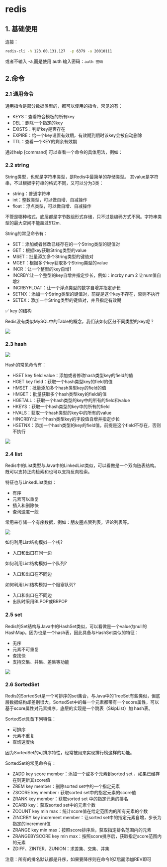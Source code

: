 # redis

## 1. 基础使用

连接：

```bash
redis-cli -h 123.60.131.127  -p 6379 -a 20010111
```

或者不输入 -a,而是使用 auth 输入密码：`auth 密码`

## 2.命令

### 2.1 通用命令

通用指令是部分数据类型的，都可以使用的指令，常见的有：

+ KEYS：查看符合模板的所有key
+ DEL：删除一个指定的key
+ EXISTS：判断key是否存在
+ EXPIRE：给一个key设置有效期，有效期到期时该key会被自动删除
+ TTL：查看一个KEY的剩余有效期

通过help [command] 可以查看一个命令的具体用法，例如：

### 2.2 string 

String类型，也就是字符串类型，是Redis中最简单的存储类型。
其value是字符串，不过根据字符串的格式不同，又可以分为3类：

+ string：普通字符串
+ int：整数类型，可以做自增、自减操作
+ float：浮点类型，可以做自增、自减操作

不管是哪种格式，底层都是字节数组形式存储，只不过是编码方式不同。字符串类型的最大空间不能超过512m.

String的常见命令有：

+ SET：添加或者修改已经存在的一个String类型的键值对
+ GET：根据key获取String类型的value
+ MSET：批量添加多个String类型的键值对
+ MGET：根据多个key获取多个String类型的value
+ INCR：让一个整型的key自增1
+ INCRBY:让一个整型的key自增并指定步长，例如：incrby num 2 让num值自增2
+ INCRBYFLOAT：让一个浮点类型的数字自增并指定步长
+ SETNX：添加一个String类型的键值对，前提是这个key不存在，否则不执行
+ SETEX：添加一个String类型的键值对，并且指定有效期

✅ key 的结构

Redis没有类似MySQL中的Table的概念，我们该如何区分不同类型的key呢？

![](./图片/redis-key1.png)


### 2.3 hash

![](./图片/redis-hash1.png)

Hash的常见命令有：

+ HSET key field value：添加或者修改hash类型key的field的值
+ HGET key field：获取一个hash类型key的field的值
+ HMSET：批量添加多个hash类型key的field的值
+ HMGET：批量获取多个hash类型key的field的值
+ HGETALL：获取一个hash类型的key中的所有的field和value
+ HKEYS：获取一个hash类型的key中的所有的field
+ HVALS：获取一个hash类型的key中的所有的value
+ HINCRBY:让一个hash类型key的字段值自增并指定步长
+ HSETNX：添加一个hash类型的key的field值，前提是这个field不存在，否则不执行

![](./图片/redis-hash2.png)

### 2.4 list

Redis中的List类型与Java中的LinkedList类似，可以看做是一个双向链表结构。既可以支持正向检索和也可以支持反向检索。

特征也与LinkedList类似：

+ 有序
+ 元素可以重复
+ 插入和删除快
+ 查询速度一般

常用来存储一个有序数据，例如：朋友圈点赞列表，评论列表等。

![](./图片/redis-lsit1.png)

如何利用List结构模拟一个栈?

+ 入口和出口在同一边

如何利用List结构模拟一个队列?

+ 入口和出口在不同边

如何利用List结构模拟一个阻塞队列?

+ 入口和出口在不同边
+ 出队时采用BLPOP或BRPOP

### 2.5 set

Redis的Set结构与Java中的HashSet类似，可以看做是一个value为null的HashMap。因为也是一个hash表，因此具备与HashSet类似的特征：

+ 无序
+ 元素不可重复
+ 查找快
+ 支持交集、并集、差集等功能

![](./图片/redis-set1.png)

### 2.6 SortedSet

Redis的SortedSet是一个可排序的set集合，与Java中的TreeSet有些类似，但底层数据结构却差别很大。SortedSet中的每一个元素都带有一个score属性，可以基于score属性对元素排序，底层的实现是一个跳表（SkipList）加 hash表。

SortedSet具备下列特性：

+ 可排序
+ 元素不重复
+ 查询速度快

因为SortedSet的可排序特性，经常被用来实现排行榜这样的功能。

SortedSet的常见命令有：

+ ZADD key score member：添加一个或多个元素到sorted set ，如果已经存在则更新其score值
+ ZREM key member：删除sorted set中的一个指定元素
+ ZSCORE key member : 获取sorted set中的指定元素的score值
+ ZRANK key member：获取sorted set 中的指定元素的排名
+ ZCARD key：获取sorted set中的元素个数
+ ZCOUNT key min max：统计score值在给定范围内的所有元素的个数
+ ZINCRBY key increment member：让sorted set中的指定元素自增，步长为指定的increment值
+ ZRANGE key min max：按照score排序后，获取指定排名范围内的元素
+ ZRANGEBYSCORE key min max：按照score排序后，获取指定score范围内的元素
+ ZDIFF、ZINTER、ZUNION：求差集、交集、并集

注意：所有的排名默认都是升序，如果要降序则在命令的Z后面添加REV即可

























